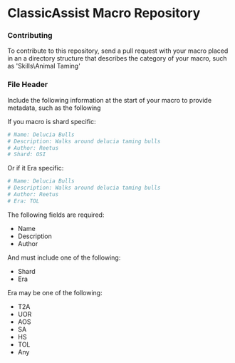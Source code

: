 # ClassicAssist Macro Repository

### Contributing

To contribute to this repository, send a pull request with your macro placed in an a directory structure that describes the category of your macro, such as 'Skills\Animal Taming'

### File Header

Include the following information at the start of your macro to provide metadata, such as the following

If you macro is shard specific:

```py
# Name: Delucia Bulls
# Description: Walks around delucia taming bulls
# Author: Reetus
# Shard: OSI
```

Or if it Era specific:

```py
# Name: Delucia Bulls
# Description: Walks around delucia taming bulls
# Author: Reetus
# Era: TOL
```

The following fields are required:
* Name
* Description
* Author

And must include one of the following:
* Shard
* Era

Era may be one of the following:
* T2A
* UOR
* AOS
* SA
* HS
* TOL
* Any
